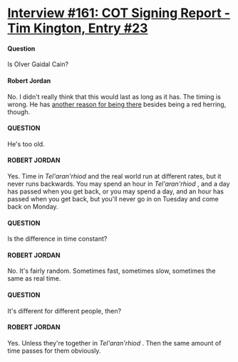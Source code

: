 # [Interview #161: COT Signing Report - Tim Kington, Entry #23](https://www.theoryland.com/intvmain.php?i=161#23)

#### Question

Is Olver Gaidal Cain?

#### Robert Jordan

No. I didn't really think that this would last as long as it has. The timing is wrong. He has
[another reason for being there](http://en.wikipedia.org/wiki/The_Song_of_Roland)
besides being a red herring, though.

#### QUESTION

He's too old.

#### ROBERT JORDAN

Yes. Time in
*Tel'aran'rhiod*
and the real world run at different rates, but it never runs backwards. You may spend an hour in
*Tel'aran'rhiod*
, and a day has passed when you get back, or you may spend a day, and an hour has passed when you get back, but you'll never go in on Tuesday and come back on Monday.

#### QUESTION

Is the difference in time constant?

#### ROBERT JORDAN

No. It's fairly random. Sometimes fast, sometimes slow, sometimes the same as real time.

#### QUESTION

It's different for different people, then?

#### ROBERT JORDAN

Yes. Unless they're together in
*Tel'aran'rhiod*
. Then the same amount of time passes for them obviously.

